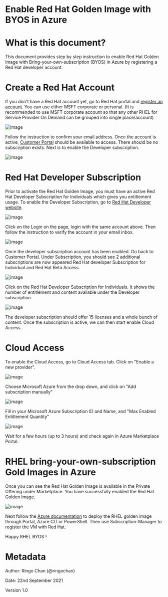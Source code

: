 # Enable Red Hat Golden Image with BYOS in Azure

# What is this document?

This document provides step by step instruction to enable Red Hat Golden Image with Bring-your-own-subscription (BYOS) in Azure by registering a Red Hat developer account.

# Create a Red Hat Account

If you don&#39;t have a Red Hat account yet, go to Red Hat portal and [register an account](https://sso.redhat.com/auth/realms/redhat-external/login-actions/registration?client_id=https%3A%2F%2Fwww.redhat.com%2Fwapps%2Fugc-oidc&amp;tab_id=ncmf5w6PJf8). You can use either MSFT corporate or personal. (It is recommended to use MSFT corporate account so that any other RHEL for Service Provider On Demand can be grouped into single place/account)

![image](https://user-images.githubusercontent.com/202669/148623727-c6690887-c338-48d9-b87e-86351511b6e7.png)

Follow the instruction to confirm your email address. Once the account is active, [Customer Portal](https://access.redhat.com/management) should be available to access. There should be no subscription exists. Next is to enable the Developer subscription.

![image](https://user-images.githubusercontent.com/202669/148623746-47c68919-f712-47c5-a519-8a233ba02d86.png)

# Red Hat Developer Subscription

Prior to activate the Red Hat Golden Image, you must have an active Red Hat Developer Subscription for Individuals which gives you entitlement usage. To enable the Developer Subscription, go to [Red Hat Developer website](https://developers.redhat.com/).

![image](https://user-images.githubusercontent.com/202669/148623765-5fcda8f5-94e9-493a-8ff2-dd12da45382e.png)

Click on the Login on the page, login with the same account above. Then follow the instruction to verify the account in your email inbox.

![image](https://user-images.githubusercontent.com/202669/148623771-340c8830-1d72-4698-9def-5163030b2095.png)

Once the developer subscription account has been enabled. Go back to Customer Portal. Under Subscription, you should see 2 additional subscriptions are now appeared Red Hat developer Subscription for Individual and Red Hat Beta Access.

![image](https://user-images.githubusercontent.com/202669/148623779-88282c40-d85f-4e37-a438-f1cf69a24a72.png)

Click on the Red Hat Developer Subscription for Individuals. It shows the number of entitlement and content available under the Developer subscription.

![image](https://user-images.githubusercontent.com/202669/148623784-50397ecd-cc4a-441c-8e8f-97a929dc0498.png)

The developer subscription should offer 15 licenses and a whole bunch of content. Once the subscription is active, we can then start enable Cloud Access.

# Cloud Access

To enable the Cloud Access, go to Cloud Access tab. Click on &quot;Enable a new provider&quot;.

![image](https://user-images.githubusercontent.com/202669/148623787-04c3159a-b8dc-43c3-b1e5-f5ea6fe737f7.png)

Choose Microsoft Azure from the drop down, and click on &quot;Add subscription manually&quot;

![image](https://user-images.githubusercontent.com/202669/148623839-9556949e-ac44-4341-9fda-62523a7f62ad.png)

Fill in your Microsoft Azure Subscription ID and Name, and &quot;Max Enabled Entitlement Quantity&quot;

![image](https://user-images.githubusercontent.com/202669/148623874-ba6692c9-e8bb-406b-9268-11795a349613.png)

Wait for a few hours (up to 3 hours) and check again in Azure Marketplace Portal.

# RHEL bring-your-own-subscription Gold Images in Azure

Once you can see the Red Hat Golden Image is available in the Private Offering under Marketplace. You have successfully enabled the Red Hat Golden Image.

![image](https://user-images.githubusercontent.com/202669/148623894-15ad12cb-4895-4c49-b743-a443c1fbfedd.png)

Next follow the [Azure documentation](https://docs.microsoft.com/en-us/azure/virtual-machines/workloads/redhat/byos#use-the-red-hat-gold-images-from-the-azure-portal) to deploy the RHEL golden image through Portal, Azure CLI or PowerShell. Then use Subscription-Manager to register the VM with Red Hat.

Happy RHEL BYOS !

# Metadata

Author: Ringo Chan (@ringochan)

Date: 22nd September 2021

Version 1.0

